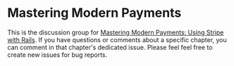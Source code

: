 # Mastering Modern Payments

This is the discussion group for [Mastering Modern Payments: Using Stripe with Rails](https://www.masteringmodernpayments.com). If you have questions or comments about a specific chapter, you can comment in that chapter's dedicated issue. Please feel feel free to create new issues for bug reports.
